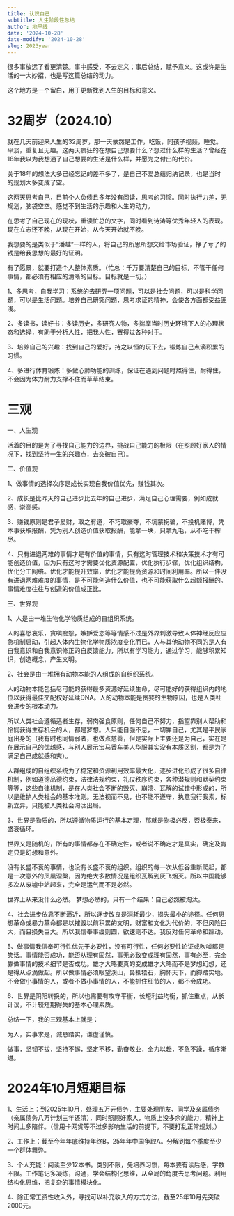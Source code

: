 ```yaml
---
title: 认识自己
subtitle: 人生阶段性总结
author: 地平线
date: '2024-10-28'
date-modify: '2024-10-28'
slug: 2023year
---
```


很多事放远了看更清楚。事中感受，不去定义；事后总结，赋予意义。这或许是生活的一大妙招，也是写这篇总结的动力。

这个地方是一个留白，用于更新找到人生的目标和意义。

# 32周岁（2024.10）

就在几天前迎来人生的32周岁，那一天依然是工作，吃饭，同孩子视频，睡觉。平淡，重复且无趣。这两天疯狂的在想自己想要什么？想过什么样的生活？曾经在18年我以为我想通了自己想要的生活是什么样，并愿为之付出的代价。

关于18年的想法大多已经忘记的差不多了，是自己不爱总结归纳记录，也是当时的规划大多变成了空。

这两天思考自己，目前个人负债且多年没有阅读，思考的习惯。同时执行力差，无规划，脑袋空空。感觉不到生活的乐趣和人生的动力。

在思考了自己现在的现状，重读忙总的文字，同时看到诗涛等优秀年轻人的表现。现在立志还不晚，从现在开始，从今天开始就不晚。

我想要的是类似于“潘越”一样的人，将自己的所思所想交给市场验证，挣了亏了的钱是给我思想的最好的证明。

有了愿景，就要打造个人整体素质。（忙总：千万要清楚自己的目标，不管干任何事情，都必须有相应的清晰的目标。目标就是一切。）

1、多思考，自我学习：系统的去研究一项问题，可以是社会问题，可以是科学问题，可以是生活问题。培养自己研究问题，思考求证的精神，会使各方面都受益匪浅。

2、多读书，读好书：多读历史，多研究人物，多揣摩当时历史环境下人的心理状态和选择，有助于分析人性，把我人性，赛得过各种对手。

3、培养自己的兴趣：找到自己的爱好，持之以恒的玩下去，锻炼自己点滴积累的习惯。

4、多进行体育锻炼：多做心肺功能的训练，保证在遇到问题时熬得住，耐得住，不会因为体力耐力支撑不住而草草结束。

# 三观

一、人生观 

活着的目的是为了寻找自己能力的边界，挑战自己能力的极限（在照顾好家人的情况下，找到坚持一生的兴趣点，去突破自己）。

二、价值观 

1、做事情的选择次序是成长实现自我价值优先，赚钱其次。 

2、成长是比昨天的自己进步比去年的自己进步，满足自己心理需要，例如成就感，崇高感。

3、赚钱原则是君子爱财，取之有道，不巧取豪夺，不坑蒙拐骗，不投机赌博，凭本事获取报酬，凭为别人创造价值获取报酬，能拿一块，只拿九毛，从不吃干榨尽。 

4、只有进退两难的事情才是有价值的事情，只有这时管理技术和决策技术才有可能创造价值，因为只有这时才需要优化资源配置，优化执行步骤，优化组织结构，优化分工网络。优化才能提升效率，优化才能提高资源和时间利用率。所以一件没有进退两难难度的事情，是不可能创造什么价值，也不可能获取什么超额报酬的。事情难度往往与创造的价值成正比。 

三、世界观 

1、人是由一堆生物化学物质组成的自组织系统。 

人的喜怒哀乐，贪嗔痴怨，嫉妒爱恋等等情感不过是外界刺激导致人体神经反应应急机制启动，引起人体内生物化学物质浓度变化而已，人与其他动物不同的是人有自我意识和自我意识修正的自反馈能力，所以有学习能力，通过学习，能够积累知识，创造概念，产生文明。 

2、社会是由一堆拥有动物本能的人组成的自组织系统。 

人的动物本能包括尽可能的获得最多资源好延续生命，尽可能好的获得组织内的地位以获得最佳交配权好延续DNA。人的动物本能是贪婪的生物原因，也是人类社会进步的根本动力。 

所以人类社会遵循适者生存，弱肉强食原则，任何自己不努力，指望靠别人帮助和怜悯获得生存机会的人，都是梦想。人只能自强不息，一切靠自己，尤其是平民家庭出身的（我有时也同情弱者，也做点慈善，但是实际上主要还是为自己，实在是在展示自己的优越感，与别人展示宝马香车美人华服其实没有本质区别，都是为了满足自己成就感和爽）。 

人群组成的自组织系统为了稳定和资源利用效率最大化，逐步进化形成了很多自律机制，例如道德品德约束，法律法规约束，礼仪秩序约束，各种潜规则和默契约束等等，这些自律机制，是在人类社会不断的毁灭、崩溃、瓦解的试错中形成的，所以是维护人类社会的基本准则。无法视而不见，也不能不遵守，执意我行我素，标新立异，只能被人类社会淘汰出局。 

3、世界是物质的，所以遵循物质运行的基本定理，那就是物极必反，否极泰来，盛衰循环。 

世界又是随机的，所有的事情都存在不确定性，或者说不确定才是真实，确定及肯定只是幻想和意外。 

没有长盛不衰的事情，也没有长盛不衰的组织。组织的每一次从低谷重新爬起，都是一次意外的凤凰涅槃，因为绝大多数情况是组织瓦解到灰飞烟灭。所以中国能够多次从废墟中站起来，完全是运气而不是必然。 

世界上从来没什么必然。 梦想必然的，只有一个结果：自己必然被淘汰。 

4、社会进步依靠不断逼近，所以逐步改良是消耗最少，损失最小的途径。任何思想革命或暴力革命都是以摧毁以前积累的文明，财富和文化为代价的，不但风险巨大，而且损失巨大。所以我信奉事缓则圆，欲速则不达。我反对任何革命和躁动。 

5、做事情我信奉可行性优先于必要性，没有可行性，任何必要性论证或吹嘘都是笑话。事情能否成功，能否从理有固然，事无必致变成理有固然，事有必至，完全靠做事情的技术细节是否成功。雄才大略要真的变成雄才大略而不是梦想幻想，还是得从点滴做起。所以做事情必须眼望溪山，鼻抵牾石，胸怀天下，而脚踏实地。不会做小事情的人，或者不做小事情的人，不能抓住细节的人，都不会成功。 

6、世界是阴阳转换的，所以也需要有攻守平衡，长短利益均衡，抓住重点，从长计议，不计较短期得失的基本心理素质。 

总结一下，我的三观基本上就是： 

为人，实事求是，诚恳踏实，谦虚谨慎。 

做事，坚韧不拔，坚持不懈，坚定不移，勤奋敬业，全力以赴，不急不躁，循序渐进。 

# 2024年10月短期目标

1、生活上：到2025年10月，处理五万元债务，主要处理朋友、同学及亲属债务（亲属债务八万计划三年还清），同时照顾好家人，物质上没多余的能力，精神上时间上多陪伴。（信用卡网贷等不过多影响生活的前提下，不要打乱正常规划。）

2、工作上：截至今年年底维持年终B，25年年中国争取A。分解到每个季度至少一个群体舞弊。

3、个人充能：阅读至少12本书。类别不限，先培养习惯，每本要有读后感，字数不限。工作笔记多凝练，沟通，学会结构化思维，从全局的角度去思考问题。利用结构化思维，把复杂的事情模块化。

4、除正常工资性收入外，寻找可以补充收入的方式方法，截至25年10月先突破2000元。
